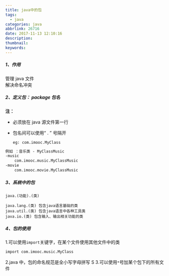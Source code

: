```yaml
---
title: java中的包
tags:
  - java
categories: java
abbrlink: 26716
date: 2017-11-13 12:10:16
description:
thumbnail:
keywords:
---
```


##### 1、作用

管理 java 文件  
解决命名冲突

##### 2、定义包： package 包名

**注：**

- 必须放在 java 源文件第一行
- 包名间可以使用“ . ” 号隔开

  `eg: com.imooc.MyClass`

```jsp
例如 ：音乐类 - MyClassMusic
-music
    com.imooc.music.MyClassMusic
-movie
    com.imooc.movie.MyClassMusic
```

<!-- more -->

##### 3、系统中的包

`java.(功能).(类)`

```
java.lang.(类) 包含java语言基础的类
java.util.(类) 包含java语言中各种工具类
java.io.(类) 包含输入、输出相关功能的类
```

##### 4、包的使用

1.可以使用`import`关键字，在某个文件使用其他文件中的类

```jsp
import com.imooc.music.MyClass
```

2.java 中，包的命名规范是全小写字母拼写 S 3.可以使用`*`号加某个包下的所有文件
